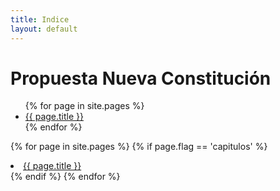 ```yaml
---
title: Indice
layout: default
---
```


# Propuesta Nueva Constitución

<ul>
{% for page in site.pages %}
<li><a href="{{ site.baseurl }}{{ page.url }}">{{ page.title }}</a></li>
{% endfor %}  <!-- page -->
</ul>

{% for page in site.pages %}
    {% if page.flag == 'capitulos' %}
    <li><a href="{{ page.url }}">{{ page.title }}</a></li>
    {% endif %}
{% endfor %}
